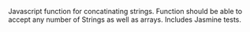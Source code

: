 Javascript function for concatinating strings. Function should be able to accept any number of Strings as well as arrays. 
 Includes Jasmine tests.